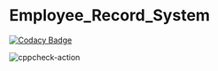 # Employee_Record_System

[![Codacy Badge](https://api.codacy.com/project/badge/Grade/e3dd02b86d5d427a91c54331bec0f25f)](https://app.codacy.com/gh/stepin104275/Employee_Record_System?utm_source=github.com&utm_medium=referral&utm_content=stepin104275/Employee_Record_System&utm_campaign=Badge_Grade)

![cppcheck-action](https://github.com/stepin104275/Employee_Record_System/workflows/cppcheck-action/badge.svg?branch=main)
